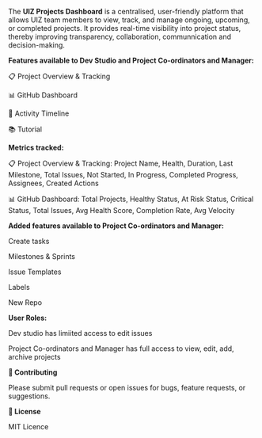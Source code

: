 The **UIZ Projects Dashboard** is a centralised, user-friendly platform that allows UIZ team members to view, track, and manage ongoing, upcoming, or completed projects. 
It provides real-time visibility into project status, thereby improving transparency, collaboration, communnication and decision-making. 

**Features available to Dev Studio and Project Co-ordinators and Manager:**

📋 Project Overview & Tracking

📊 GitHub Dashboard

📆 Activity Timeline

📚 Tutorial

**Metrics tracked:**

📋 Project Overview & Tracking: Project Name,	Health,	Duration,	Last Milestone,	Total Issues,	Not Started,	In Progress,	Completed	Progress,	Assignees,	Created	Actions

📊 GitHub Dashboard: Total Projects, Healthy Status, At Risk Status, Critical Status, Total Issues, Avg Health Score, Completion Rate, Avg Velocity

**Added features available to Project Co-ordinators and Manager:**

Create tasks

Milestones & Sprints

Issue Templates

Labels

New Repo

**User Roles:**

Dev studio has limiited access to edit issues

Project Co-ordinators and Manager has full access to view, edit, add, archive projects

**🤝 Contributing**

Please submit pull requests or open issues for bugs, feature requests, or suggestions.

**📄 License**

MIT Licence
